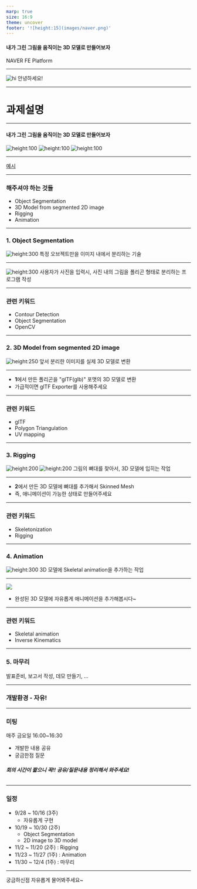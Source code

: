 ```yaml
---
marp: true
size: 16:9
theme: uncover
footer: '![height:15](images/naver.png)'
---
```


#### 내가 그린 그림을 움직이는 3D 모델로 만들어보자
NAVER FE Platform

---

![hi](https://stickershop.line-scdn.net/stickershop/v1/sticker/78182/iPhone/sticker_animation@2x.png;compress=true)
안녕하세요!

---

# 과제설명

---

#### 내가 그린 그림을 움직이는 3D 모델로 만들어보자

![height:100](https://www.flaticon.com/svg/static/icons/svg/191/191714.svg) ![height:100](https://www.flaticon.com/svg/static/icons/svg/545/545682.svg) ![height:100](https://static.turbosquid.com/Preview/2015/01/27__14_08_40/ggt.jpg25a6ec5c-1566-46f9-91d6-4aaac8670f0dLarge.jpg)

---

[예시](https://youtu.be/5fiqe7Rl02E)

---

### 해주셔야 하는 것들

- Object Segmentation
- 3D Model from segmented 2D image
- Rigging
- Animation

---

### 1. Object Segmentation
![height:300](https://www.pyimagesearch.com/wp-content/uploads/2016/04/extreme_points_hexample_01.jpg)
특정 오브젝트만을 이미지 내에서 분리하는 기술

---

![height:300](https://www.researchgate.net/profile/Binh_Pham2/publication/220465300/figure/fig1/AS:637404792750081@1528980553289/The-original-outline-and-triangulated-polygon-template.png)
사용자가 사진을 입력시,
사진 내의 그림을 폴리곤 형태로 분리하는 프로그램 작성

---

### 관련 키워드
- Contour Detection
- Object Segmentation
- OpenCV

---

### 2. 3D Model from segmented 2D image
![height:250](https://icdn2.digitaltrends.com/image/digitaltrends/12-19.jpg)
앞서 분리한 이미지를 실제 3D 모델로 변환

---

- **1**에서 만든 폴리곤을 "glTF(glb)" 포맷의 3D 모델로 변환
- 가급적이면 glTF Exporter를 사용해주세요

---

### 관련 키워드
- glTF
- Polygon Triangulation
- UV mapping

---

### 3. Rigging
![height:200](https://camo.githubusercontent.com/21a4a8097718610ca3b591563b61eebdcb696fb6/68747470733a2f2f63646e2e676c697463682e636f6d2f35316464613232392d643735352d343531622d613439392d37396131323835393936666125324673616d706c652e706e673f31353530343730393230383034) ![height:200](https://images.otwojob.com/product/D/C/M/DCMQ0qGmBYJvGBq.jpg/o2j/resize/900%3E)
그림의 뼈대를 찾아서, 3D 모델에 입히는 작업

---

- **2**에서 만든 3D 모델에 뼈대를 추가해서 Skinned Mesh
- 즉, 애니메이션이 가능한 상태로 만들어주세요

---

### 관련 키워드
- Skeletonization
- Rigging

---

### 4. Animation
![height:300](https://forum.unity.com/attachments/new_walk_bones-gif.115238/)
3D 모델에 Skeletal animation을 추가하는 작업

---

![](https://4.bp.blogspot.com/-a_EixnWZB8A/WEME8PLmT9I/AAAAAAAAMBw/TJblDdWszIwn9T2Yl09g0zt_C6kWLCR8wCK4B/s1600/GIF2.gif)
- 완성된 3D 모델에 자유롭게 애니메이션을 추가해봅시다~

---

### 관련 키워드
- Skeletal animation
- Inverse Kinematics

---

### 5. 마무리
발표준비, 보고서 작성, 데모 만들기, ...

---

### 개발환경 - 자유!

---

### 미팅
매주 금요일 16:00~16:30
- 개발한 내용 공유
- 궁금한점 질문

###### **회의 시간이 짧으니 꼭!! 공유/질문내용 정리해서 와주세요!**

---

### 일정
-  9/28 ~ 10/16 (3주)
    - 자유롭게 구현
- 10/19 ~ 10/30 (2주)
    - Object Segmentation
    - 2D image to 3D model
- 11/2 ~ 11/20 (2주) : Rigging
- 11/23 ~ 11/27 (1주) : Animation
- 11/30 ~ 12/4 (1주) : 마무리

---

궁금하신점 자유롭게 물어봐주세요~
